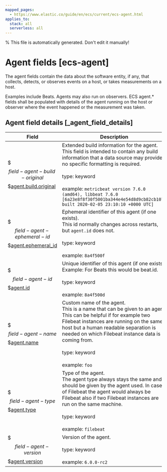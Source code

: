```yaml
---
mapped_pages:
  - https://www.elastic.co/guide/en/ecs/current/ecs-agent.html
applies_to:
  stack: all
  serverless: all
---
```


% This file is automatically generated. Don't edit it manually!

# Agent fields [ecs-agent]

The agent fields contain the data about the software entity, if any, that collects, detects, or observes events on a host, or takes measurements on a host.

Examples include Beats. Agents may also run on observers. ECS agent.* fields shall be populated with details of the agent running on the host or observer where the event happened or the measurement was taken.

## Agent field details [_agent_field_details]

| Field | Description | Level |
| --- | --- | --- |
| $$$field-agent-build-original$$$[agent.build.original](#field-agent-build-original) |Extended build information for the agent.<br>This field is intended to contain any build information that a data source may provide, no specific formatting is required.<br><br>type: keyword<br><br>example: `metricbeat version 7.6.0 (amd64), libbeat 7.6.0 [6a23e8f8f30f5001ba344e4e54d8d9cb82cb107c built 2020-02-05 23:10:10 +0000 UTC]`<br>| core |
| $$$field-agent-ephemeral-id$$$[agent.ephemeral_id](#field-agent-ephemeral-id) |Ephemeral identifier of this agent (if one exists).<br>This id normally changes across restarts, but `agent.id` does not.<br><br>type: keyword<br><br>example: `8a4f500f`<br>| extended |
| $$$field-agent-id$$$[agent.id](#field-agent-id) |Unique identifier of this agent (if one exists).<br>Example: For Beats this would be beat.id.<br><br>type: keyword<br><br>example: `8a4f500d`<br>| core |
| $$$field-agent-name$$$[agent.name](#field-agent-name) |Custom name of the agent.<br>This is a name that can be given to an agent. This can be helpful if for example two Filebeat instances are running on the same host but a human readable separation is needed on which Filebeat instance data is coming from.<br><br>type: keyword<br><br>example: `foo`<br>| core |
| $$$field-agent-type$$$[agent.type](#field-agent-type) |Type of the agent.<br>The agent type always stays the same and should be given by the agent used. In case of Filebeat the agent would always be Filebeat also if two Filebeat instances are run on the same machine.<br><br>type: keyword<br><br>example: `filebeat`<br>| core |
| $$$field-agent-version$$$[agent.version](#field-agent-version) |Version of the agent.<br><br>type: keyword<br><br>example: `6.0.0-rc2`<br>| core |


